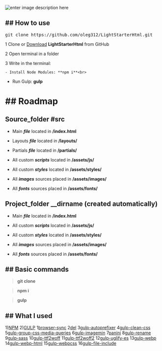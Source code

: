 ![enter image description here](https://i.imgur.com/s24qHXA.png)

## ## How to use

<pre>git clone https://github.com/oleg312/LightStarterHtml.git</pre>

1 Clone or <a  href="https://github.com/oleg312/LightStarterHtml/archive/main.zip">Download</a> **LightStarterHtml** from GitHub

2 Open terminal in a folder

3 Write in the terminal:

	- Install Node Modules: **npm i**<br>

   - Run Gulp: **gulp**

# ## Roadmap

## Source_folder **#src**

- Main **_file_** located in **/index.html**

- Layouts **_file_** located in **/layouts/**

- Partials **_file_** located in **/partials/**

- All custom **_scripts_** located in **/assets/js/**

- All custom **_styles_** located in **/assets/styles/**

- All **_images_** sources placed in **/assets/images/**

- All **_fonts_** sources placed in **/assets/fonts/**

## Project_folder **__dirname** (created automatically)

- Main **_file_** located in **/index.html**

- All custom **_scripts_** located in **/assets/js/**

- All custom **_styles_** located in **/assets/styles/**

- All **_images_** sources placed in **/assets/images/**

- All **_fonts_** sources placed in **/assets/fonts/**

## ## Basic commands

> **git clone**

> **npm i**

> **gulp**

## ## What I used

1)<a  href="https://www.npmjs.com/">NPM</a>
2)<a  href="https://gulpjs.com/">GULP</a>
	1<a  href="https://www.npmjs.com/package/browser-sync">browser-sync</a>
	2<a  href="https://www.npmjs.com/package/del">del</a>
	3<a  href="https://www.npmjs.com/package/gulp-autoprefixer">gulp-autoprefixer</a>
	4<a  href="https://www.npmjs.com/package/gulp-clean-css">gulp-clean-css</a>
	5<a  href="https://www.npmjs.com/package/gulp-group-css-media-queries">gulp-group-css-media-queries</a>
	6<a  href="https://www.npmjs.com/package/gulp-imagemin">gulp-imagemin</a>
	7<a  href="https://www.npmjs.com/package/panini">panini</a>
	8<a  href="https://www.npmjs.com/package/gulp-rename">gulp-rename</a>
	9<a  href="https://www.npmjs.com/package/gulp-sass">gulp-sass</a>
	10<a  href="https://www.npmjs.com/package/gulp-ttf2woff">gulp-ttf2woff</a>
	11<a  href="https://www.npmjs.com/package/gulp-ttf2woff2">gulp-ttf2woff2</a>
	12<a  href="https://www.npmjs.com/package/gulp-uglify-es">gulp-uglify-es</a>
	13<a  href="https://www.npmjs.com/package/gulp-webp">gulp-webp</a>
	14<a  href="https://www.npmjs.com/package/gulp-webp-html">gulp-webp-html</a>
	15<a  href="https://www.npmjs.com/package/gulp-webpcss">gulp-webpcss</a>
	16<a  href="https://www.npmjs.com/package/gulp-file-include">gulp-file-include</a>
